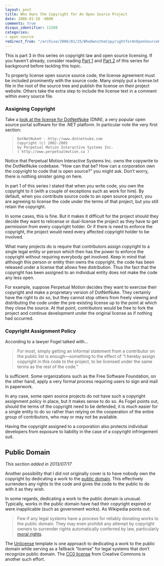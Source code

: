 ```yaml
---
layout: post
title: Who Owns the Copyright for An Open Source Project
date: 2006-01-26 -0800
comments: true
disqus_identifier: 11589
categories:
- open source
redirect_from: "/archive/2006/01/25/WhoOwnstheCopyrightforAnOpenSourceProject.aspx/"
---
```


This is part 3 in this series on copyright law and open source
licensing. If you haven’t already, consider reading [Part
1](https://haacked.com/archive/2006/01/24/TheDevelopersGuideToCopyrightLaw-Part1.aspx "Part 1 of the series")
and [Part
2](https://haacked.com/archive/2006/01/24/DevelopersGuideToOpenSourceSoftwareLicensing.aspx "Part 2 of the series")
of this series for background before tackling this topic.

To properly license open source source code, the license agreement must
be included prominently with the source code. Many simply put a
license.txt file in the root of the source tree and publish the license
on their project website. Others take the extra step to include the
license text in a comment within every source file.

### Assigning Copyright

Take a [look at the license for
DotNetNuke](http://www.dotnetnuke.com/Downloads/tabid/125/Default.aspx)
(DNN), a very popular open source portal software for the .NET platform.
In particular note the very first section:

>     DotNetNuke® - http://www.dotnetnuke.com
>     Copyright (c) 2002-2005
>     by Perpetual Motion Interactive Systems Inc. 
>     ( http://www.perpetualmotion.ca )

Notice that Perpetual Motion Interactive Systems Inc. owns the copywrite
to the DotNetNuke codebase. “How can that be? How can a corporation own
the copyright to code that is open source?” you might ask. Don’t worry,
there is nothing sinister going on here.

In part 1 of this series I stated that when you write code, you own the
copyright to it (with a couple of exceptions such as work for hire). By
default, when you contribute source code to an open source project, you
are agreeing to license the code under the terms of that project, but
you still retain the copyright.

In some cases, this is fine. But it makes it difficult for the project
should they decide they want to relicense or dual-license the project as
they have to get permission from every copyright holder. Or if there is
need to enforce the copyright, the project would need every affected
copyright holder to be involved.

What many projects do is require that contributors assign copyright to a
single legal entity or person which then has the power to enforce the
copyright without requiring everybody get involved. Keep in mind that
although this person or entity then owns the copyright, the code has
been released under a license that allows free distribution. Thus the
fact that the copyright has been assigned to an individual entity does
not make the code any less open.

For example, suppose Perpetual Motion decides they want to exercise
their copyright and make a proprietary version of DotNetNuke. They
certainly have the right to do so, but they cannot stop others from
freely viewing and distributing the code under the pre-existing license
up to the point at which they close the source. At that point,
contributors would be free to fork the project and continue development
under the original license as if nothing had occurred.

### Copyright Assignment Policy

According to a lawyer Fogel talked with...

> For most, simply getting an informal statement from a contributor on
> the public list is enough—something to the effect of “I hereby assign
> copyright in this code to the project, to be licensed under the same
> terms as the rest of the code.”

Is sufficient. Some organizations such as the Free Software Foundation,
on the other hand, apply a very formal process requiring users to sign
and mail in paperwork.

In any case, some open source projects do not have such a copyright
assignment policy in place, but it makes sense to do so. As Fogel points
out, should the terms of the copyright need to be defended, it is much
easier for a single entity to do so rather than relying on the
cooperation of the entire group of contributors, who may or may not be
available.

Having the copyright assigned to a corporation also protects individual
developers from exposure to liability in the case of a copyright
infringement suit.

Public Domain
-------------

*This section added in 2013/07/17*

Another possibility that I did not originally cover is to have nobody
own the copyright by dedicating a work to the [public
domain](http://en.wikipedia.org/wiki/Public_domain "Public Domain").
This effectively surrenders any rights to the code and gives the code to
the public to do with it as they wish.

In some regards, dedicating a work to the public domain is unusual.
Typically, works in the public domain have had their copyright expired
or were inapplicable (such as government works). As Wikipedia points
out:

> Few if any legal systems have a process for reliably donating works to
> the public domain. They may even prohibit any attempt by copyright
> owners to surrender rights automatically conferred by law,
> particularly [moral
> rights](http://en.wikipedia.org/wiki/Moral_rights).

The [Unlicense](http://unlicense.org/ "Unlicense") template is one
approach to dedicating a work to the public domain while serving as a
fallback “license” for legal systems that don’t recognize public domain.
The [CC0 license](http://creativecommons.org/choose/zero/ "CC0") from
Creative Commons is another such effort.

